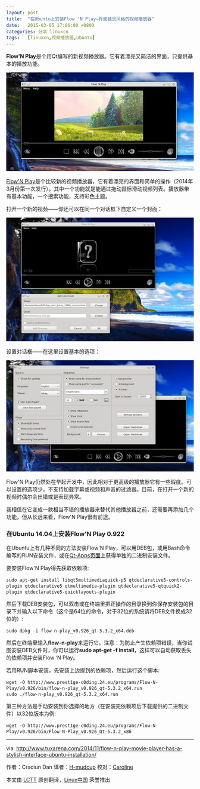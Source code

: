 ```yaml
---
layout: post
title:	"在Ubuntu上安装Flow 'N Play—界面独具风格的视频播放器"
date:	2015-03-05 17:06:00 +0800 
categories:	分享 linuxcn 
tags:	[linuxcn,视频播放器,Ubuntu]
---
```



**Flow'N Play**是个用Qt编写的新视频播放器。它有着漂亮又简洁的界面，只提供基本的播放功能。


![](/Asserts/Images/album/201503/05/215615t24i902v4kq033gs.jpg)


[Flow'N Play](http://www.prest1ge-c0ding.24.eu/programme-php/app-flow_n_play.php?lang=en)是个比较新的视频播放器，它有着漂亮的界面和简单的操作（2014年3月份第一次发行）。其中一个功能就是能通过拖动鼠标滑动视频列表。播放器带有基本功能，一个搜索功能，支持彩色主题。


打开一个新的视频——你还可以在同一个对话框下自定义一个封面：


![](/Asserts/Images/album/201503/05/215639lfqz51oi00ocoq91.jpg)


设置对话框——在这里设置基本的选项：


![](/Asserts/Images/album/201503/05/215704rphoo29dppkp93w2.jpg)


Flow'N Play仍然处在早起开发中，因此相对于更高级的播放器它有一些瑕疵。可以设置的选项少，不支持加载字幕或视频和声音的过滤器。目前，在打开一个新的视频时偶尔会出错或是表现异常。


我相信在它变成一款相当不错的播放器来替代其他播放器之前，还需要再添加几个功能。但从长远来看，Flow'N Play很有前途。


### 在Ubuntu 14.04上安装Flow'N Play 0.922


在Ubuntu上有几种不同的方法安装Flow'N Play，可以用DEB包，或用Bash命令编写的RUN安装文件，或在[Qt-Apps页面](http://qt-apps.org/content/show.php/Flow+%27N+Play?content=167736)上获得单独的二进制安装文件。


要安装Flow'N Play得先获取依赖项:



```
sudo apt-get install libqt5multimediaquick-p5 qtdeclarative5-controls-plugin qtdeclarative5 qtmultimedia-plugin qtdeclarative5-qtquick2-plugin qtdeclarative5-quicklayouts-plugin

```

然后下载DEB安装包，可以双击或在终端里把正操作的目录换到你保存安装包的目录下并输入以下命令（这个是64位的命令，对于32位的系统请将DEB文件换成32位的）:



```
sudo dpkg -i flow-n-play_v0.926_qt-5.3.2_x64.deb 

```

然后在终端里输入**flow-n-play**来运行它。注意：为防止产生依赖项错误，当你试图安装DEB文件时，你可以运行**sudo apt-get -f install**，这样可以自动获取丢失的依赖项并安装Flow ‘N Play。


若用RUN脚本安装，先安装上边提到的依赖项，然后运行这个脚本:



```
wget -O http://www.prest1ge-c0ding.24.eu/programs/Flow-N-Play/v0.926/bin/flow-n-play_v0.926_qt-5.3.2_x64.run
sudo ./flow-n-play_v0.926_qt-5.3.2_x64.run

```

第三种方法是手动安装到你选择的地方（在安装完依赖项后下载提供的二进制文件）以32位版本为例:



```
wget -O http://www.prest1ge-c0ding.24.eu/programs/Flow-N-Play/v0.926/bin/Flow-N-Play_v0.926_Qt-5.3.2_x86

```



---


via: <http://www.tuxarena.com/2014/11/flow-n-play-movie-player-has-a-stylish-interface-ubuntu-installation/>


作者：Craciun Dan 译者：[H-mudcup](https://github.com/H-mudcup) 校对：[Caroline](https://github.com/carolinewuyan)


本文由 [LCTT](https://github.com/LCTT/TranslateProject) 原创翻译，[Linux中国](http://linux.cn/) 荣誉推出
